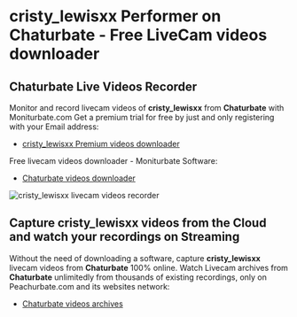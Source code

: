 # cristy_lewisxx Performer on Chaturbate - Free LiveCam videos downloader

## Chaturbate Live Videos Recorder

Monitor and record livecam videos of **cristy_lewisxx** from **Chaturbate** with Moniturbate.com
Get a premium trial for free by just and only registering with your Email address:
* [cristy_lewisxx Premium videos downloader](https://moniturbate.com/request-demo-licence-key.html)

Free livecam videos downloader - Moniturbate Software:
* [Chaturbate videos downloader](https://moniturbate.com/moniturbate-download-software.html)

![cristy_lewisxx livecam videos recorder](https://peachurnet.com/templates/moniturbate-software.png)


## Capture cristy_lewisxx videos from the Cloud and watch your recordings on Streaming

Without the need of downloading a software, capture **cristy_lewisxx** livecam videos from **Chaturbate** 100% online.
Watch Livecam archives from **Chaturbate** unlimitedly from thousands of existing recordings, only on Peachurbate.com and its websites network:
* [Chaturbate videos archives](https://peachurnet.com/)